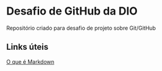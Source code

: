 # Desafio de GitHub da DIO
Repositório criado para desafio de projeto sobre Git/GitHub

## Links úteis
[O que é Markdown](https://markdown.net.br/)
